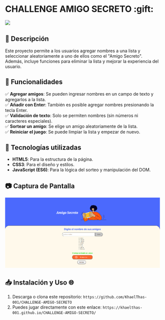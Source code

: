 <h1>CHALLENGE AMIGO SECRETO :gift:</h1>
<p align="left"> 
<img src=https://img.shields.io/badge/Status-Finalized-Green> 
</p>

## :pushpin: Descripción

Este proyecto permite a los usuarios agregar nombres a una lista y seleccionar aleatoriamente a uno de ellos como el "Amigo Secreto". Además, incluye funciones para eliminar la lista y mejorar la experiencia del usuario.

## 🚀 Funcionalidades

:white_check_mark: **Agregar amigos**: Se pueden ingresar nombres en un campo de texto y agregarlos a la lista.  
:white_check_mark: **Añadir con Enter**: También es posible agregar nombres presionando la tecla Enter.  
:white_check_mark: **Validación de texto**: Solo se permiten nombres (sin números ni caracteres especiales).  
:white_check_mark: **Sortear un amigo**: Se elige un amigo aleatoriamente de la lista.  
:white_check_mark: **Reiniciar el juego**: Se puede limpiar la lista y empezar de nuevo.  

## :art: Tecnologías utilizadas

- **HTML5**: Para la estructura de la página.  
- **CSS3**: Para el diseño y estilos.  
- **JavaScript (ES6)**: Para la lógica del sorteo y manipulación del DOM.  

## :camera: Captura de Pantalla

<img src="assets/the_game.png">

## 📥 Instalación y Uso :globe_with_meridians:

1. Descarga o clona este repositorio:
   ```https://github.com/KhaelThas-001/CHALLENGE-AMIGO-SECRETO```
2. Puedes jugar directamente con este enlace:
   ```https://khaelthas-001.github.io/CHALLENGE-AMIGO-SECRETO/```

